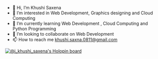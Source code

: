 - 👋 Hi, I’m Khushi Saxena
- 👀 I’m interested in Web Development, Graphics designing and Cloud Computing 
- 🌱 I’m currently learning Web Development , Cloud Computing and Python Programming
- 💞️ I’m looking to collaborate on Web Development
- 📫 How to reach me khushi.saxna.0811@gmail.com

<!---
khushi11saxena/khushi11saxena is a ✨ special ✨ repository because its `README.md` (this file) appears on your GitHub profile.
You can click the Preview link to take a look at your changes.
--->


[![@i_khushi_saxena's Holopin board](https://holopin.me/i_khushi_saxena)](https://holopin.io/@i_khushi_saxena)
